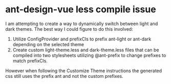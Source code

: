 # ant-design-vue less compile issue

I am attempting to create a way to dynamically switch between light and dark themes. The best way I could figure to do this involved:

1. Utilize ConfigProvider and prefixCls to prefix ant-light or ant-dark depending on the selected theme
2. Create custom light-theme.less and dark-theme.less files that can be compiled into two stylesheets utilizing @ant-prefix to change prefixes to match prefixCls.

However when following the Customize Theme instructions the generated css still uses the prefix ant and not the custom prefixes.
